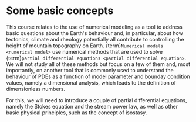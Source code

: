 # Some basic concepts

This course relates to the use of numerical modeling as a tool to address basic questions about the Earth's behaviour and, in particular, about how tectonics, climate and rheology potentially all contribute to controlling the height of mountain topography on Earth. {term}`Numerical models <numerical model>` use numerical methods that are used to solve {term}`partial differential equations <partial differential equation>`. We will not study all of these methods but focus on a few of them and, most importantly, on another tool that is commonly used to understand the behaviour of PDEs as a function of model parameter and bounday condition values, namely a dimensional analysis, which leads to the definition of dimensionless numbers.

For this, we will need to introduce a couple of partial differential equations, namely the Stokes equation and the stream power law, as well as other basic physical principles, such as the concept of isostasy.
